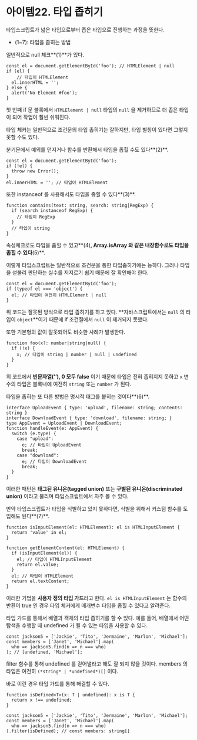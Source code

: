 # 아이템22. 타입 좁히기

타입스크립트가 넓은 타입으로부터 좁은 타입으로 진행하는 과정을 뜻한다.

- (1~7): 타입을 좁히는 방법

일반적으로 null 체크**(1)**가 있다.

```tsx
const el = document.getElementById('foo'); // HTMLElement | null
if (el) {
	// 타입이 HTMLElement
  el.innerHTML = '';
} else {
  alert('No Element #foo');
}
```

첫 번째 if 문 블록에서 `HTMLElement | null` 타입의 `null` 을 제거하므로 더 좁은 타입이 되어 작업이 훨씬 쉬워진다.

타입 체커는 일반적으로 조건문의 타입 좁히기는 잘하지만, 타입 별칭이 있다면 그렇지 못할 수도 있다.

분기문에서 예외를 던지거나 함수를 반환해서 타입을 좁힐 수도 있다**(2)**.

```tsx
const el = document.getElementById('foo');
if (!el) {
  throw new Error();
}
el.innerHTML = ''; // 타입이 HTMLElement
```

또한 instanceof 를 사용해서도 타입을 좁힐 수 있다**(3)**.

```tsx
function contains(text: string, search: string|RegExp) {
  if (search instanceof RegExp) {
    // 타입이 RegExp
  }
  // 타입이 string
}
```

속성체크로도 타입을 좁힐 수 있고**(4)**, Array.isArray 와 같은 내장함수로도 타입을 좁힐 수 있다**(5)**.

이렇게 타입스크립트는 일반적으로 조건문을 통한 타입좁히기에는 능하다. 그러나 타입을 섣불리 판단하는 실수를 저지르기 쉽기 때문에 잘 확인해야 한다.

```tsx
const el = document.getElementById('foo');
if (typeof el === 'object') {
  el; // 타입이 여전히 HTMLElement | null
}
```

위 코드는 잘못된 방식으로 타입 좁히기를 하고 있다. **자바스크립트에서는 `null` 의 타입이 `object`**이기 때문에 if 조건절에서 `null` 이 제거되지 못했다.

또한 기본형의 값이 잘못되어도 비슷한 사례가 발생한다.

```tsx
function foo(x?: number|string|null) {
  if (!x) {
    x; // 타입이 string | number | null | undefined
  }
}
```

위 코드에서 **빈문자열(’’), 0 모두 false** 이기 때문에 타입은 전혀 좁혀지지 못하고 `x` 변수의 타입은 블록내에 여전히 `string` 또는 `number` 가 된다.

타입을 좁히는 또 다른 방법은 명시적 태그를 붙히는 것이다**(6)**.

```tsx
interface UploadEvent { type: 'upload', filename: string; contents: string }
interface DownloadEvent { type: 'download', filename: string; }
type AppEvent = UploadEvent | DownloadEvent;
function handleEvent(e: AppEvent) {
  switch (e.type) {
    case "upload":
      e; // 타입이 UploadEvent
      break;
    case "download":
      e; // 타입이 DownloadEvent
      break;
  }
}
```

이러한 패턴은 **태그된 유니온(tagged union)** 또는 **구별된 유니온(discriminated union)** 이라고 불리며 타입스크립트에서 자주 볼 수 있다.

만약 타입스크립트가 타입을 식별하고 있지 못하다면, 식별을 위해서 커스텀 함수를 도입해도 된다**(7)**.

```tsx
function isInputElement(el: HTMLElement): el is HTMLInputElement {
  return 'value' in el;
}

function getElementContent(el: HTMLElement) {
  if (isInputElement(el)) {
    el; // 타입이 HTMLInputElement
    return el.value;
  }
  el; // 타입이 HTMLElement
  return el.textContent;
}
```

이러한 기법을 **사용자 정의 타입 가드**라고 한다. `el is HTMLInputElement` 는 함수의 반환이 true 인 경우 타입 체커에게 매개변수 타입을 좁힐 수 있다고 알려준다.

타입 가드를 통해서 배열과 객체의 타입 좁히기를 할 수 있다. 예를 들어, 배열에서 어떤 탐색을 수행할 때 undefined 가 될 수 있는 타입을 사용할 수 있다.

```tsx
const jackson5 = ['Jackie', 'Tito', 'Jermaine', 'Marlon', 'Michael'];
const members = ['Janet', 'Michael'].map(
  who => jackson5.find(n => n === who)
); // [undefined, 'Michael'];
```

filter 함수를 통해 undefined 를 걷어낼라고 해도 잘 되지 않을 것이다. members 의 타입은 여전히 `(*string* | *undefined*)[]` 이다.

바로 이런 경우 타입 가드를 통해 해결할 수 있다.

```tsx
function isDefined<T>(x: T | undefined): x is T {
  return x !== undefined;
}

const jackson5 = ['Jackie', 'Tito', 'Jermaine', 'Marlon', 'Michael'];
const members = ['Janet', 'Michael'].map(
  who => jackson5.find(n => n === who)
).filter(isDefined); // const members: string[]
```
